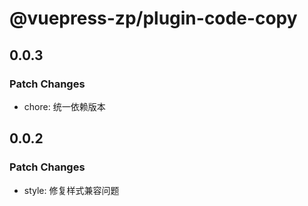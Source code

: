 # @vuepress-zp/plugin-code-copy

## 0.0.3

### Patch Changes

- chore: 统一依赖版本

## 0.0.2

### Patch Changes

- style: 修复样式兼容问题
